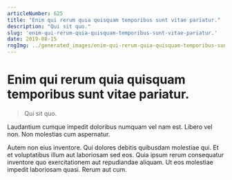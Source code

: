 ```yaml
---
articleNumber: 625
title: "Enim qui rerum quia quisquam temporibus sunt vitae pariatur."
description: "Qui sit quo."
slug: 'enim-qui-rerum-quia-quisquam-temporibus-sunt-vitae-pariatur.'
date: 2019-08-15
rngImg: ../generated_images/enim-qui-rerum-quia-quisquam-temporibus-sunt-vitae-pariatur..jpg
---
```


# Enim qui rerum quia quisquam temporibus sunt vitae pariatur.

> Qui sit quo.

Laudantium cumque impedit doloribus numquam vel nam est. Libero vel non. Non molestias cum aspernatur.
 Autem non eius inventore. Qui dolores debitis quibusdam molestiae qui. Et et voluptatibus illum aut laboriosam sed eos. Quia ipsum rerum consequatur inventore quo exercitationem aut repudiandae aliquam. Ut eos molestiae impedit laboriosam quasi. Rerum aut cum.
